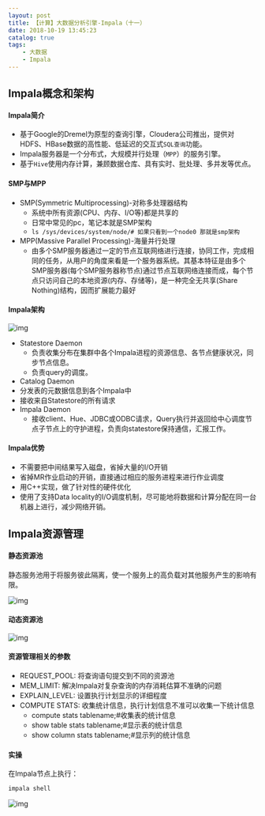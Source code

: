 ```yaml
---
layout: post
title: 【计算】大数据分析引擎-Impala（十一）
date: 2018-10-19 13:45:23
catalog: true
tags:
    - 大数据
    - Impala
---
```


## Impala概念和架构

#### Impala简介

- 基于Google的Dremel为原型的查询引擎，Cloudera公司推出，提供对HDFS、HBase数据的高性能、低延迟的交互式`SQL查询`功能。
- Impala服务器是一个分布式，大规模并行处理（`MPP`）的服务引擎。
- 基于`Hive`使用内存计算，兼顾数据仓库、具有实时、批处理、多并发等优点。

#### SMP与MPP

- SMP(Symmetric Multiprocessing)-对称多处理器结构
  - 系统中所有资源(CPU、内存、I/O等)都是共享的
  - 日常中常见的pc，笔记本就是SMP架构
  - `ls /sys/devices/system/node/# 如果只看到一个node0 那就是smp架构`
- MPP(Massive Parallel Processing)-海量并行处理
  - 由多个SMP服务器通过一定的节点互联网络进行连接，协同工作，完成相同的任务，从用户的角度来看是一个服务器系统。其基本特征是由多个SMP服务器(每个SMP服务器称节点)通过节点互联网络连接而成，每个节点只访问自己的本地资源(内存、存储等)，是一种完全无共享(Share Nothing)结构，因而扩展能力最好

#### Impala架构

![img](../../../../img/in-post/post_bigdata/30.png)

- Statestore Daemon
  - 负责收集分布在集群中各个Impala进程的资源信息、各节点健康状况，同步节点信息。
  - 负责query的调度。
- Catalog Daemon
 - 分发表的元数据信息到各个Impala中
 - 接收来自Statestore的所有请求
- Impala Daemon
  - 接收client、Hue、JDBC或ODBC请求，Query执行并返回给中心调度节点子节点上的守护进程，负责向statestore保持通信，汇报工作。

#### Impala优势

- 不需要把中间结果写入磁盘，省掉大量的I/O开销
- 省掉MR作业启动的开销，直接通过相应的服务进程来进行作业调度
- 用C++实现，做了针对性的硬件优化
- 使用了支持Data locality的I/O调度机制，尽可能地将数据和计算分配在同一台机器上进行，减少网络开销。

## Impala资源管理

#### 静态资源池

静态服务池用于将服务彼此隔离，使一个服务上的高负载对其他服务产生的影响有限。

![img](../../../../img/in-post/post_bigdata/31.png)

#### 动态资源池

![img](../../../../img/in-post/post_bigdata/32.png)

#### 资源管理相关的参数

- REQUEST_POOL: 将查询语句提交到不同的资源池
- MEM_LIMIT: 解决Impala对复杂查询的内存消耗估算不准确的问题
- EXPLAIN_LEVEL: 设置执行计划显示的详细程度
- COMPUTE STATS: 收集统计信息，执行计划信息不准可以收集一下统计信息
  - compute stats tablename;#收集表的统计信息
  - show table stats tablename;#显示表的统计信息
  - show column stats tablename;#显示列的统计信息

#### 实操

在Impala节点上执行：
```sh
impala shell
```

![img](../../../../img/in-post/post_bigdata/33.png)